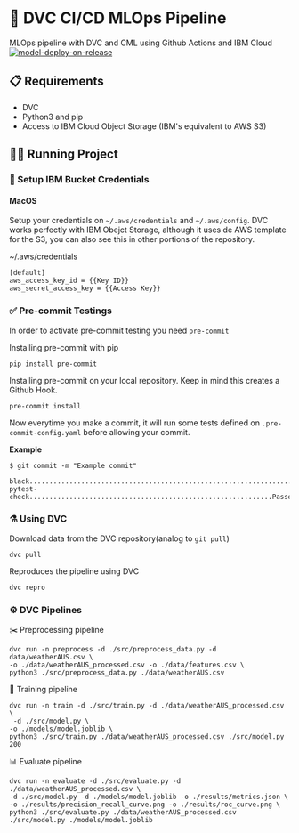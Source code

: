 # 🧬 DVC CI/CD MLOps Pipeline
MLOps pipeline with DVC and CML using Github Actions and IBM Cloud
[![model-deploy-on-release](https://github.com/MLOPsStudyGroup/dvc-gitactions/actions/workflows/deploy_on_release.yaml/badge.svg)](https://github.com/MLOPsStudyGroup/dvc-gitactions/actions/workflows/deploy_on_release.yaml)

## 📋 Requirements

* DVC
* Python3 and pip
* Access to IBM Cloud Object Storage (IBM's equivalent to AWS S3)

## 🏃🏻 Running Project

### 🔑 Setup IBM Bucket Credentials

#### MacOS
Setup your credentials on ```~/.aws/credentials``` and ```~/.aws/config```. DVC works perfectly with IBM Obejct Storage, although it uses de AWS template for the S3, you can also see this in other portions of the repository.


~/.aws/credentials

```credentials
[default]
aws_access_key_id = {{Key ID}}
aws_secret_access_key = {{Access Key}}
```


### ✅ Pre-commit Testings

In order to activate pre-commit testing you need ```pre-commit```

Installing pre-commit with pip
```
pip install pre-commit
```

Installing pre-commit on your local repository. Keep in mind this creates a Github Hook.
```
pre-commit install
```

Now everytime you make a commit, it will run some tests defined on ```.pre-commit-config.yaml``` before allowing your commit.

**Example**
```
$ git commit -m "Example commit"

black....................................................................Passed
pytest-check.............................................................Passed
```


### ⚗️ Using DVC

Download data from the DVC repository(analog to ```git pull```)
```
dvc pull
```

Reproduces the pipeline using DVC
```
dvc repro
```


### ⚙️ DVC Pipelines


✂️ Preprocessing pipeline
```
dvc run -n preprocess -d ./src/preprocess_data.py -d data/weatherAUS.csv \
-o ./data/weatherAUS_processed.csv -o ./data/features.csv \
python3 ./src/preprocess_data.py ./data/weatherAUS.csv
```


📘 Training pipeline
```
dvc run -n train -d ./src/train.py -d ./data/weatherAUS_processed.csv \
 -d ./src/model.py \
-o ./models/model.joblib \
python3 ./src/train.py ./data/weatherAUS_processed.csv ./src/model.py 200
```


📊 Evaluate pipeline
```
dvc run -n evaluate -d ./src/evaluate.py -d ./data/weatherAUS_processed.csv \
-d ./src/model.py -d ./models/model.joblib -o ./results/metrics.json \
-o ./results/precision_recall_curve.png -o ./results/roc_curve.png \
python3 ./src/evaluate.py ./data/weatherAUS_processed.csv ./src/model.py ./models/model.joblib
```

